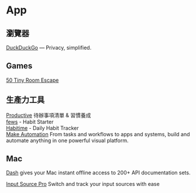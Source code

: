 # App

## 瀏覽器

[DuckDuckGo](https://duckduckgo.com/) — Privacy, simplified.

## Games

[50 Tiny Room Escape](https://apps.apple.com/tw/app/50-tiny-room-escape/id6449036685)

## 生產力工具

[Productive](https://apps.apple.com/tw/app/%E5%BE%85%E8%BE%A6%E4%BA%8B%E9%A0%85%E6%B8%85%E5%96%AE-%E7%BF%92%E6%85%A3%E9%A4%8A%E6%88%90-productive/id983826477) 待辦事項清單 & 習慣養成  
[fews](https://apps.apple.com/tw/app/fews-habit-starter/id1480926210)  - Habit Starter  
[Habitime](https://apps.apple.com/tw/app/habitime-daily-habit-tracker/id6467675019) - Daily Habit Tracker  
[Make Automation](https://www.make.com/en) From tasks and workflows to apps and systems, build and automate anything in one powerful visual platform.  

## Mac

[Dash](https://kapeli.com/dash) gives your Mac instant offline access to 200+ API documentation sets.

[Input Source Pro](https://inputsource.pro/) Switch and track your input sources with ease
